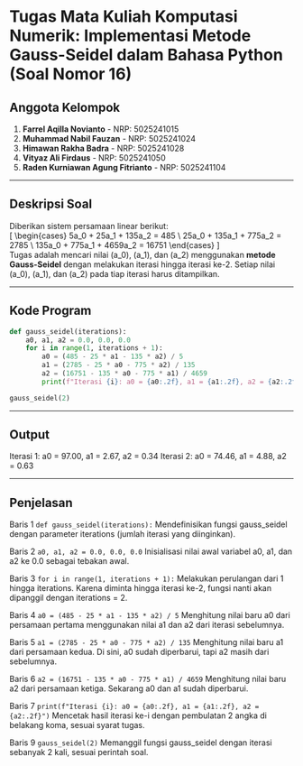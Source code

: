 # Tugas Mata Kuliah Komputasi Numerik: Implementasi Metode Gauss-Seidel dalam Bahasa Python (Soal Nomor 16)

## Anggota Kelompok
1. **Farrel Aqilla Novianto**           - NRP: 5025241015  
2. **Muhammad Nabil Fauzan**            - NRP: 5025241024  
3. **Himawan Rakha Badra**              - NRP: 5025241028  
4. **Vityaz Ali Firdaus**               - NRP: 5025241050  
5. **Raden Kurniawan Agung Fitrianto**  - NRP: 5025241104  

---

## Deskripsi Soal
Diberikan sistem persamaan linear berikut:  
\[
\begin{cases}
5a_0 + 25a_1 + 135a_2 = 485 \\
25a_0 + 135a_1 + 775a_2 = 2785 \\
135a_0 + 775a_1 + 4659a_2 = 16751
\end{cases}
\]  
Tugas adalah mencari nilai \(a_0\), \(a_1\), dan \(a_2\) menggunakan **metode Gauss-Seidel** dengan melakukan iterasi hingga iterasi ke-2. Setiap nilai \(a_0\), \(a_1\), dan \(a_2\) pada tiap iterasi harus ditampilkan.

---

## Kode Program
```python
def gauss_seidel(iterations):
    a0, a1, a2 = 0.0, 0.0, 0.0
    for i in range(1, iterations + 1):
        a0 = (485 - 25 * a1 - 135 * a2) / 5
        a1 = (2785 - 25 * a0 - 775 * a2) / 135
        a2 = (16751 - 135 * a0 - 775 * a1) / 4659
        print(f"Iterasi {i}: a0 = {a0:.2f}, a1 = {a1:.2f}, a2 = {a2:.2f}")

gauss_seidel(2)
```
---

## Output
Iterasi 1: a0 = 97.00, a1 = 2.67, a2 = 0.34
Iterasi 2: a0 = 74.46, a1 = 4.88, a2 = 0.63

---

## Penjelasan

Baris 1
``` def gauss_seidel(iterations): ```
Mendefinisikan fungsi gauss_seidel dengan parameter iterations (jumlah iterasi yang diinginkan).

Baris 2
``` a0, a1, a2 = 0.0, 0.0, 0.0 ```
Inisialisasi nilai awal variabel a0, a1, dan a2 ke 0.0 sebagai tebakan awal.

Baris 3
``` for i in range(1, iterations + 1): ```
Melakukan perulangan dari 1 hingga iterations. Karena diminta hingga iterasi ke-2, fungsi nanti akan dipanggil dengan iterations = 2.

Baris 4
``` a0 = (485 - 25 * a1 - 135 * a2) / 5 ```
Menghitung nilai baru a0 dari persamaan pertama menggunakan nilai a1 dan a2 dari iterasi sebelumnya.

Baris 5
``` a1 = (2785 - 25 * a0 - 775 * a2) / 135 ```
Menghitung nilai baru a1 dari persamaan kedua. Di sini, a0 sudah diperbarui, tapi a2 masih dari sebelumnya.

Baris 6
``` a2 = (16751 - 135 * a0 - 775 * a1) / 4659 ```
Menghitung nilai baru a2 dari persamaan ketiga. Sekarang a0 dan a1 sudah diperbarui.

Baris 7
``` print(f"Iterasi {i}: a0 = {a0:.2f}, a1 = {a1:.2f}, a2 = {a2:.2f}") ```
Mencetak hasil iterasi ke-i dengan pembulatan 2 angka di belakang koma, sesuai syarat tugas.

Baris 9
``` gauss_seidel(2) ```
Memanggil fungsi gauss_seidel dengan iterasi sebanyak 2 kali, sesuai perintah soal.
